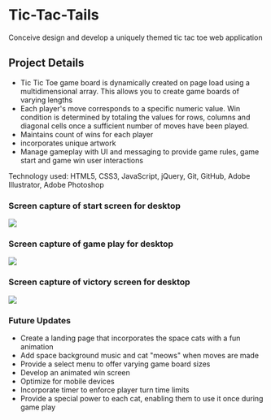 # Tic-Tac-Tails
Conceive design and develop a uniquely themed tic tac toe web application

## Project Details
- Tic Tic Toe game board is dynamically created on page load using a multidimensional array. This allows you to create game boards of varying lengths
- Each player's move corresponds to a specific numeric value. Win condition is determined by totaling the values for rows, columns and diagonal cells once a sufficient number of moves have been played.
- Maintains count of wins for each player
- incorporates unique artwork
- Manage gameplay with UI and messaging to provide game rules, game start and game win user interactions

Technology used: HTML5, CSS3, JavaScript, jQuery, Git, GitHub, Adobe Illustrator, Adobe Photoshop

### Screen capture of start screen for desktop
<img src="../README_assets/startScreen-tic-tac-tails.jpg"/>

### Screen capture of game play for desktop
<img src="../README_assets/gamePlay-tic-tac-tails.jpg"/>

### Screen capture of victory screen for desktop
<img src="../README_assets/victoryScreen-tic-tac-tails.jpg"/>

### Future Updates
- Create a landing page that incorporates the space cats with a fun animation
- Add space background music and cat "meows" when moves are made
- Provide a select menu to offer varying game board sizes
- Develop an animated win screen
- Optimize for mobile devices
- Incorporate timer to enforce player turn time limits
- Provide a special power to each cat, enabling them to use it once during game play
